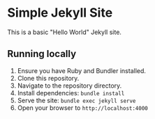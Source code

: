 # Simple Jekyll Site

This is a basic "Hello World" Jekyll site.

## Running locally

1. Ensure you have Ruby and Bundler installed.
2. Clone this repository.
3. Navigate to the repository directory.
4. Install dependencies: `bundle install`
5. Serve the site: `bundle exec jekyll serve`
6. Open your browser to `http://localhost:4000`
